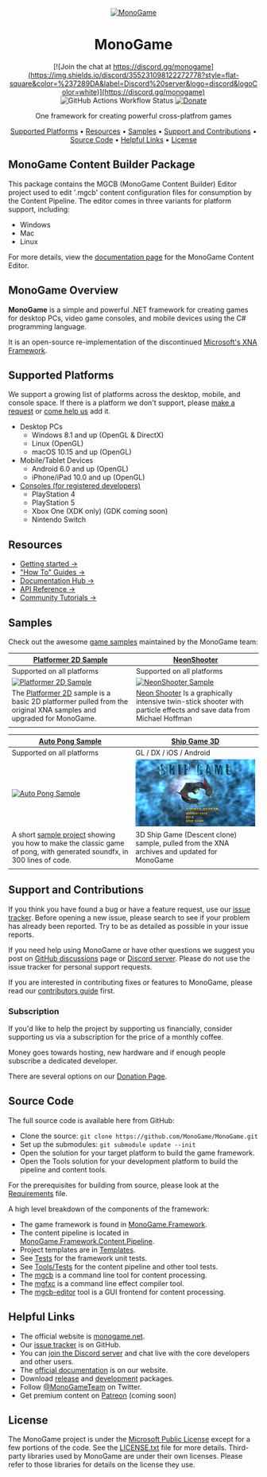 <div align="center">
 <a href="https://monogame.net/">
   <img height="128" alt="MonoGame" src="https://raw.githubusercontent.com/MonoGame/MonoGame.Logo/refs/heads/master/FullColorOnLight/LogoOnly_128px.png">
 </a>
 <h1>MonoGame</h1>

 [![Join the chat at https://discord.gg/monogame](https://img.shields.io/discord/355231098122272778?style=flat-square&color=%237289DA&label=Discord%20server&logo=discord&logoColor=white)](https://discord.gg/monogame) 
 ![GitHub Actions Workflow Status](https://img.shields.io/github/actions/workflow/status/monogame/monogame/main.yml?style=flat-square)
 [![Donate](https://img.shields.io/badge/donate-F1465A?style=flat-square&logo=monogame&logoColor=FFFFFF)](https://monogame.net/donate/) 

 One framework for creating powerful cross-platfrom games

[Supported Platforms](#supported-platforms) • 
[Resources](#resources) • 
[Samples](#samples) • 
[Support and Contributions](#support-and-contributions) • 
[Source Code](#source-code) • 
[Helpful Links](#helpful-links) • 
[License](#license)
</div>

## MonoGame Content Builder Package

This package contains the MGCB (MonoGame Content Builder) Editor project used to edit '.mgcb' content configuration files for consumption by the Content Pipeline.  The editor comes in three variants for platform support, including:

* Windows
* Mac
* Linux

For more details, view the [documentation page](https://docs.monogame.net/articles/getting_started/tools/mgcb_editor.html) for the MonoGame Content Editor.

## MonoGame Overview

**MonoGame** is a simple and powerful .NET framework for creating games for desktop PCs, video game consoles, and mobile devices using the C# programming language.

It is an open-source re-implementation of the discontinued [Microsoft's XNA Framework](https://msdn.microsoft.com/en-us/library/bb200104.aspx).

## Supported Platforms

We support a growing list of platforms across the desktop, mobile, and console space. If there is a platform we don't support, please [make a request](https://github.com/MonoGame/MonoGame/issues) or [come help us](CONTRIBUTING.md) add it.

* Desktop PCs
  * Windows 8.1 and up (OpenGL & DirectX)
  * Linux (OpenGL)
  * macOS 10.15 and up (OpenGL)
* Mobile/Tablet Devices
  * Android 6.0 and up (OpenGL)
  * iPhone/iPad 10.0 and up (OpenGL)
* [Consoles (for registered developers)](https://docs.monogame.net/articles/console_access.html)
  * PlayStation 4
  * PlayStation 5
  * Xbox One (XDK only) (GDK coming soon)
  * Nintendo Switch

## Resources
- [Getting started →](https://docs.monogame.net/articles/getting_started/index.html)
- ["How To" Guides →](https://docs.monogame.net/articles/getting_to_know/howto/)
- [Documentation Hub →](https://docs.monogame.net/)
- [API Reference →](https://docs.monogame.net/api/index.html)
- [Community Tutorials →](https://docs.monogame.net/articles/tutorials.html)

## Samples

Check out the awesome [game samples](https://github.com/MonoGame/MonoGame.Samples) maintained by the MonoGame team:

[Platformer 2D Sample](https://github.com/MonoGame/MonoGame.Samples/blob/3.8.2/Platformer2D/README.md) | [NeonShooter](https://github.com/MonoGame/MonoGame.Samples/blob/3.8.2/NeonShooter/README.md)|
|-|-|
Supported on all platforms | Supported on all platforms |
[![Platformer 2D Sample](https://raw.githubusercontent.com/MonoGame/MonoGame.Samples/refs/heads/3.8.2/Images/Platformer2D-Sample.png)](https://github.com/MonoGame/MonoGame.Samples/blob/3.8.2/Platformer2D/README.md) | [![NeonShooter Sample](https://raw.githubusercontent.com/MonoGame/MonoGame.Samples/refs/heads/3.8.2/Images/NeonShooter-Sample.png)](https://github.com/MonoGame/MonoGame.Samples/blob/3.8.2/NeonShooter/README.md) |
The [Platformer 2D](https://github.com/MonoGame/MonoGame.Samples/blob/3.8.2/Platformer2D/README.md) sample is a basic 2D platformer pulled from the original XNA samples and upgraded for MonoGame.| [Neon Shooter](https://github.com/MonoGame/MonoGame.Samples/blob/3.8.2/NeonShooter/README.md) Is a graphically intensive twin-stick shooter with particle effects and save data from Michael Hoffman |
|||

| [Auto Pong Sample](https://github.com/MonoGame/MonoGame.Samples/blob/3.8.2/AutoPong/README.md) | [Ship Game 3D](https://github.com/MonoGame/MonoGame.Samples/blob/3.8.2/ShipGame/README.md) |
|-|-|
| Supported on all platforms | GL / DX / iOS / Android |
| [![Auto Pong Sample](https://raw.githubusercontent.com/MonoGame/MonoGame.Samples/refs/heads/3.8.2/Images/AutoPong_1.gif)](https://github.com/MonoGame/MonoGame.Samples/blob/3.8.2/AutoPong/README.md) | [![ShipGame 3D Sample](https://raw.githubusercontent.com/MonoGame/MonoGame.Samples/refs/heads/3.8.2/Images/ShipGame.png)](https://github.com/MonoGame/MonoGame.Samples/blob/3.8.2/ShipGame/README.md) |
| A short [sample project](https://github.com/MonoGame/MonoGame.Samples/blob/3.8.2/AutoPong/README.md) showing you how to make the classic game of pong, with generated soundfx, in 300 lines of code. | 3D Ship Game (Descent clone) sample, pulled from the XNA archives and updated for MonoGame |
|||

## Support and Contributions

If you think you have found a bug or have a feature request, use our [issue tracker](https://github.com/MonoGame/MonoGame/issues). Before opening a new issue, please search to see if your problem has already been reported. Try to be as detailed as possible in your issue reports.

If you need help using MonoGame or have other questions we suggest you post on [GitHub discussions](https://github.com/MonoGame/MonoGame/discussions) page or [Discord server](https://discord.gg/monogame). Please do not use the issue tracker for personal support requests.

If you are interested in contributing fixes or features to MonoGame, please read our [contributors guide](CONTRIBUTING.md) first.

### Subscription

If you'd like to help the project by supporting us financially, consider supporting us via a subscription for the price of a monthly coffee.

Money goes towards hosting, new hardware and if enough people subscribe a dedicated developer.

There are several options on our [Donation Page](https://monogame.net/donate/).

## Source Code

The full source code is available here from GitHub:

* Clone the source: `git clone https://github.com/MonoGame/MonoGame.git`
* Set up the submodules: `git submodule update --init`
* Open the solution for your target platform to build the game framework.
* Open the Tools solution for your development platform to build the pipeline and content tools.

For the prerequisites for building from source, please look at the [Requirements](REQUIREMENTS.md) file.

A high level breakdown of the components of the framework:

* The game framework is found in [MonoGame.Framework](MonoGame.Framework).
* The content pipeline is located in [MonoGame.Framework.Content.Pipeline](MonoGame.Framework.Content.Pipeline).
* Project templates are in [Templates](Templates).
* See [Tests](Tests) for the framework unit tests.
* See [Tools/Tests](Tools/MonoGame.Tools.Tests) for the content pipeline and other tool tests.
* The [mgcb](Tools/MonoGame.Content.Builder) is a command line tool for content processing.
* The [mgfxc](Tools/MonoGame.Effect.Compiler) is a command line effect compiler tool.
* The [mgcb-editor](Tools/MonoGame.Content.Builder.Editor) tool is a GUI frontend for content processing.

## Helpful Links

* The official website is [monogame.net](http://www.monogame.net).
* Our [issue tracker](https://github.com/MonoGame/MonoGame/issues) is on GitHub.
* You can [join the Discord server](https://discord.gg/monogame) and chat live with the core developers and other users.
* The [official documentation](https://docs.monogame.net/articles/index.html) is on our website.
* Download [release](https://github.com/MonoGame/MonoGame/releases) and [development](https://github.com/orgs/MonoGame/packages) packages.
* Follow [@MonoGameTeam](https://twitter.com/monogameteam) on Twitter.
* Get premium content on [Patreon](https://www.patreon.com/bePatron?u=3142012) (coming soon)

## License

The MonoGame project is under the [Microsoft Public License](https://opensource.org/licenses/MS-PL) except for a few portions of the code. See the [LICENSE.txt](LICENSE.txt) file for more details. Third-party libraries used by MonoGame are under their own licenses. Please refer to those libraries for details on the license they use.
